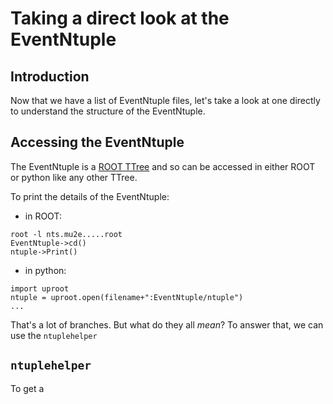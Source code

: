 # Taking a direct look at the EventNtuple

## Introduction

Now that we have a list of EventNtuple files, let's take a look at one directly to understand the structure of the EventNtuple.

## Accessing the EventNtuple

The EventNtuple is a [ROOT TTree](https://root.cern.ch/doc/master/classTTree.html) and so can be accessed in either ROOT or python like any other TTree.

To print the details of the EventNtuple:

* in ROOT:

```
root -l nts.mu2e.....root
EventNtuple->cd()
ntuple->Print()
```

* in python:

```
import uproot
ntuple = uproot.open(filename+":EventNtuple/ntuple")
...
```

That's a lot of branches. But what do they all _mean_? To answer that, we can use the ```ntuplehelper```

## ```ntuplehelper```

To get a 
